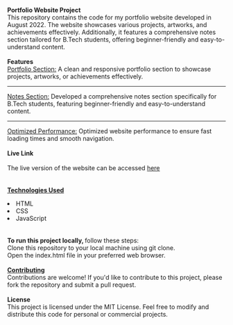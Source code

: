<b>Portfolio Website Project</b>
<br>
This repository contains the code for my portfolio website developed in August 2022. The website showcases various projects, artworks, and achievements effectively. Additionally, it features a comprehensive notes section tailored for B.Tech students, offering beginner-friendly and easy-to-understand content.
<br>
<br>
<b>Features</b>
<br>
<u>Portfolio Section:</u> A clean and responsive portfolio section to showcase projects, artworks, or achievements effectively.<hr>
<u>Notes Section:</u> Developed a comprehensive notes section specifically for B.Tech students, featuring beginner-friendly and easy-to-understand content.<hr>
<u>Optimized Performance:</u> Optimized website performance to ensure fast loading times and smooth navigation.
<br>
<br>
<b>Live Link</b>
<br>
<br>
The live version of the website can be accessed  <a href="https://ank-portfolio-website.vercel.app/">here</a><br>
<br>
<br>
<b><u>Technologies Used</b> </u><br>
<li>HTML</li>
<li>CSS</li>
<li>JavaScript</li>
<br>
<br>
<b> To run this project locally, </b> follow these steps:
<br>
Clone this repository to your local machine using git clone.<br>
Open the index.html file in your preferred web browser.
<br>
<br>
<b><u>Contributing</u></b><br>
Contributions are welcome! If you'd like to contribute to this project, please fork the repository and submit a pull request.
<br>
<br>
<b>License</b><br>
This project is licensed under the MIT License. Feel free to modify and distribute this code for personal or commercial projects.
